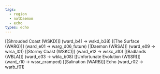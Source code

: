```yaml
---
tags:
  - region
  - notDaemon
  - echo
types: echo
---
```

[[Shrouded Coast (WSKD)]] (ward_b41 -> wskd_b38)
[[The Surface (WARG)]] (ward_e01 -> warg_d06_future)
[[Daemon (WRSA)]] (ward_e09 -> wrsa_l01)
[[Stormy Coast (WSKC)]] (ward_e12 -> wskc_a10)
[[Badlands (WBLA)]] (ward_e33 -> wbla_b08)
[[Unfortunate Evolution (WSSR)]] (ward_r10 -> wssr_cramped)
[[Salination (WARB)]] Echo (ward_r02 -> warb_f01)